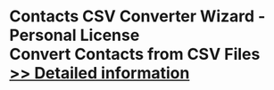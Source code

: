 # Contacts CSV Converter Wizard - Personal License<br />Convert Contacts from CSV Files<br />[>> Detailed information](https://secure.shareit.com/shareit/product.html?productid=300857086&affiliateid=200057808)